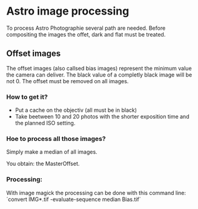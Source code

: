 # Astro image processing

To process Astro Photographie several path are needed. Before compositing the images the offet, dark and flat must be treated.

## Offset images
The offset images (also callsed bias images) represent the minimum value the camera can deliver. The black value of a completly black image will be not 0.
The offset must be removed on all images.

### How to get it?
- Put a cache on the objectiv (all must be in black)
- Take beetween 10 and 20 photos with the shorter exposition time and the planned ISO setting.

### Hoe to process all those images?
Simply make a median of all images.

You obtain: the MasterOffset.

### Processing:
With image magick the processing can be done with this command line:
´convert IMG*.tif -evaluate-sequence median Bias.tif´
